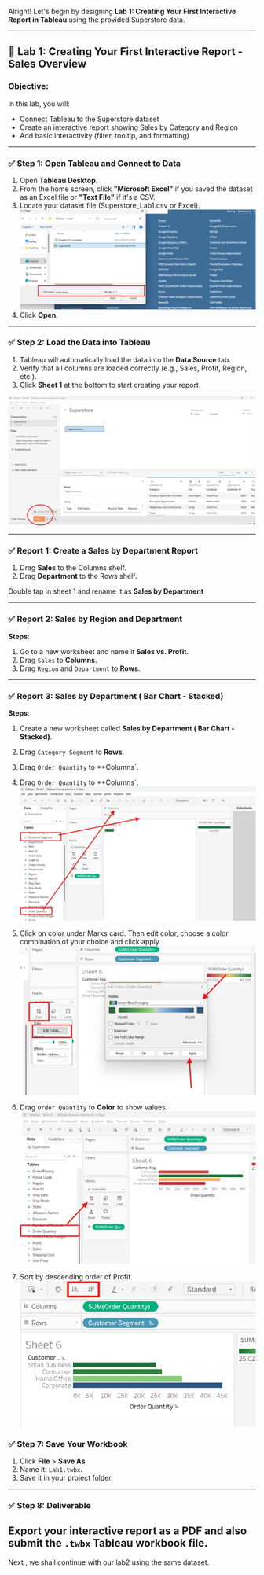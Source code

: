 Alright! Let's begin by designing **Lab 1: Creating Your First Interactive Report in Tableau** using the provided Superstore data.

---

## 📘 **Lab 1: Creating Your First Interactive Report - Sales Overview**

### Objective:
In this lab, you will:
- Connect Tableau to the Superstore dataset
- Create an interactive report showing Sales by Category and Region
- Add basic interactivity (filter, tooltip, and formatting)

---

### ✅ **Step 1: Open Tableau and Connect to Data**

1. Open **Tableau Desktop**.
2. From the home screen, click **"Microsoft Excel"** if you saved the dataset as an Excel file or **"Text File"** if it's a CSV.
3. Locate your dataset file (Superstore_Lab1.csv or Excel).
![](https://github.com/Neha-Chiluka/tableau-fundamentals/blob/master/Lab1/1.png?raw=true)
4. Click **Open**.

---

### ✅ **Step 2: Load the Data into Tableau**

1. Tableau will automatically load the data into the **Data Source** tab.
2. Verify that all columns are loaded correctly (e.g., Sales, Profit, Region, etc.).
3. Click **Sheet 1** at the bottom to start creating your report.

![](https://github.com/Neha-Chiluka/tableau-fundamentals/blob/master/Lab1/2.png?raw=true)

---

### ✅ **Report 1: Create a Sales by Department Report**

1. Drag **Sales** to the Columns shelf.
2. Drag **Department** to the Rows shelf.

Double tap in sheet 1 and rename it as **Sales by Department**


---

### ✅ **Report 2: Sales by Region and Department**


**Steps**:
1. Go to a new worksheet and name it **Sales vs. Profit**.
2. Drag `Sales` to **Columns**.
3. Drag `Region` and `Department` to **Rows**.

---

### ✅ **Report 3: Sales by Department ( Bar Chart - Stacked)**


**Steps**:
1. Create a new worksheet called **Sales by Department ( Bar Chart - Stacked)**.
2. Drag `Category Segment` to **Rows**.
3. Drag `Order Quantity` to **Columns`.
4. Drag `Order Quantity` to **Columns`.
![](https://github.com/Neha-Chiluka/tableau-fundamentals/blob/master/Lab1/20.png?raw=true)

4. Click on color under Marks card. Then edit color, choose a color combination of your choice and click apply
![](https://github.com/Neha-Chiluka/tableau-fundamentals/blob/master/Lab1/22.png?raw=true)

5. Drag `Order Quantity` to **Color** to show values.
![](https://github.com/Neha-Chiluka/tableau-fundamentals/blob/master/Lab1/21.png?raw=true)
6. Sort by descending order of Profit.
![](https://github.com/Neha-Chiluka/tableau-fundamentals/blob/master/Lab1/23.png?raw=true)


### ✅ **Step 7: Save Your Workbook**

1. Click **File** > **Save As**.
2. Name it: `Lab1.twbx`.
3. Save it in your project folder.

---

### ✅ **Step 8: Deliverable**

Export your interactive report as a PDF and also submit the `.twbx` Tableau workbook file.
---

Next , we shall continue with our lab2 using the same dataset.
